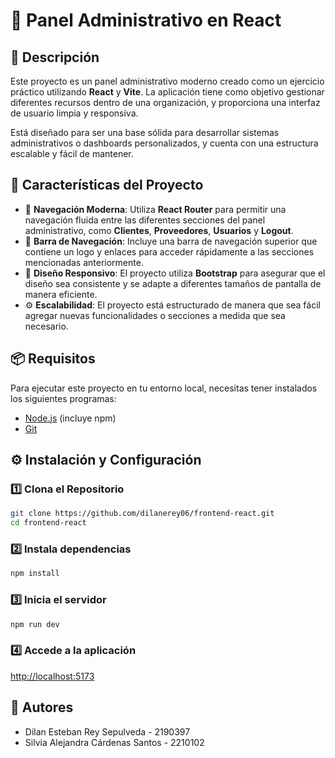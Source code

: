 # 🧩 Panel Administrativo en React

## 📄 Descripción

Este proyecto es un panel administrativo moderno creado como un ejercicio práctico utilizando **React** y **Vite**. La aplicación tiene como objetivo gestionar diferentes recursos dentro de una organización, y proporciona una interfaz de usuario limpia y responsiva.

Está diseñado para ser una base sólida para desarrollar sistemas administrativos o dashboards personalizados, y cuenta con una estructura escalable y fácil de mantener.

## 🚀 Características del Proyecto

- 🔁 **Navegación Moderna**: Utiliza **React Router** para permitir una navegación fluida entre las diferentes secciones del panel administrativo, como **Clientes**, **Proveedores**, **Usuarios** y **Logout**.
- 🧭 **Barra de Navegación**: Incluye una barra de navegación superior que contiene un logo y enlaces para acceder rápidamente a las secciones mencionadas anteriormente.
- 📱 **Diseño Responsivo**: El proyecto utiliza **Bootstrap** para asegurar que el diseño sea consistente y se adapte a diferentes tamaños de pantalla de manera eficiente.
- ⚙️ **Escalabilidad**: El proyecto está estructurado de manera que sea fácil agregar nuevas funcionalidades o secciones a medida que sea necesario.

## 📦 Requisitos

Para ejecutar este proyecto en tu entorno local, necesitas tener instalados los siguientes programas:

- [Node.js](https://nodejs.org/) (incluye npm)
- [Git](https://git-scm.com/)

## ⚙️ Instalación y Configuración
### 1️⃣ Clona el Repositorio
```bash
git clone https://github.com/dilanerey06/frontend-react.git
cd frontend-react
```

### 2️⃣ Instala dependencias
```bash
npm install
```

### 3️⃣ Inicia el servidor
```bash
npm run dev
```

### 4️⃣ Accede a la aplicación
[http://localhost:5173](http://localhost:5173)


## 👤 Autores
- Dilan Esteban Rey Sepulveda - 2190397
- Silvia Alejandra Cárdenas Santos - 2210102
